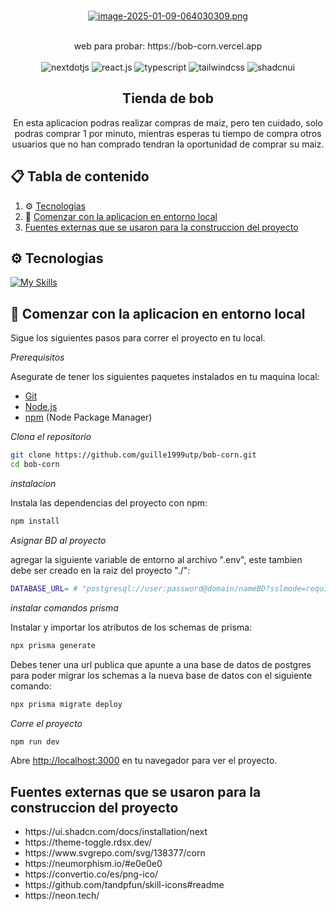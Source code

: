 <div align="center">
  
  <br />

[![image-2025-01-09-064030309.png](https://i.postimg.cc/wxttvKLx/image-2025-01-09-064030309.png)](https://postimg.cc/8sSkK0Zx)

  <br/>
  web para probar:  https://bob-corn.vercel.app
  
  <div>
  <br/>
    <img src="https://img.shields.io/badge/-Next_JS-black?style=for-the-badge&logoColor=white&logo=nextdotjs&color=000000" alt="nextdotjs" />
    <img src="https://img.shields.io/badge/-React_JS-black?style=for-the-badge&logoColor=white&logo=react&color=61DAFB" alt="react.js" />
    <img src="https://img.shields.io/badge/-Typescript-black?style=for-the-badge&logoColor=white&logo=typescript&color=3178C6" alt="typescript" />
    <img src="https://img.shields.io/badge/-Tailwind_CSS-black?style=for-the-badge&logoColor=white&logo=tailwindcss&color=06B6D4" alt="tailwindcss" />
    <img src="https://img.shields.io/badge/shadcn%2Fui-000000?style=for-the-badge&logo=shadcnui&logoColor=white" alt="shadcnui" />
    
  </div>

  <h2 align="center">Tienda de bob</h2>

   <div align="center">
     En esta aplicacion podras realizar compras de maiz, pero ten cuidado, solo podras comprar 1 por minuto, mientras esperas tu tiempo de compra
     otros usuarios que no han comprado tendran la oportunidad de comprar su maiz.
    </div>
</div>

## 📋 <a name="table">Tabla de contenido</a>

1. ⚙ [Tecnologias](#tech-stack)
2. 🤸 [Comenzar con la aplicacion en entorno local](#quick-start)
3.  [Fuentes externas que se usaron para la construccion del proyecto](#font-extern)


## <a name="tech-stack">⚙ Tecnologias</a>

[![My Skills](https://skillicons.dev/icons?i=tailwind,typescript,react,nextjs,prisma,postgresql)](https://skillicons.dev)<br/>



## <a name="quick-start">🤸 Comenzar con la aplicacion en entorno local</a>

Sigue los siguientes pasos para correr el proyecto en tu local.

*Prerequisitos*

Asegurate de tener los siguientes paquetes instalados en tu maquina local:

- [Git](https://git-scm.com/)
- [Node.js](https://nodejs.org/en)
- [npm](https://www.npmjs.com/) (Node Package Manager)

*Clona el repositorio*

```bash
git clone https://github.com/guille1999utp/bob-corn.git
cd bob-corn
```

*instalacion*

Instala las dependencias del proyecto con npm:

```bash
npm install
```

*Asignar BD al proyecto*

agregar la siguiente variable de entorno al archivo ".env", este tambien debe ser creado en la raiz del proyecto "./":

```bash
DATABASE_URL= # "postgresql://user:password@domain/nameBD?sslmode=require"
```

*instalar comandos prisma*

Instalar y importar los atributos de los schemas de prisma:

```bash
npx prisma generate
```

Debes tener una url publica que apunte a una base de datos de postgres para poder migrar los schemas a la nueva base de datos con el siguiente comando:

```bash
npx prisma migrate deploy
```


*Corre el proyecto*

```bash
npm run dev
```

Abre [http://localhost:3000](http://localhost:3000) en tu navegador para ver el proyecto.


## <a name="font-extern"> Fuentes externas que se usaron para la construccion del proyecto</a>

<ul>
  <li>https://ui.shadcn.com/docs/installation/next</li>
  <li>https://theme-toggle.rdsx.dev/</li>
  <li>https://www.svgrepo.com/svg/138377/corn</li>
  <li>https://neumorphism.io/#e0e0e0</li>
  <li>https://convertio.co/es/png-ico/</li>
  <li> https://github.com/tandpfun/skill-icons#readme</li>
  <li>https://neon.tech/</li>
</ul>
